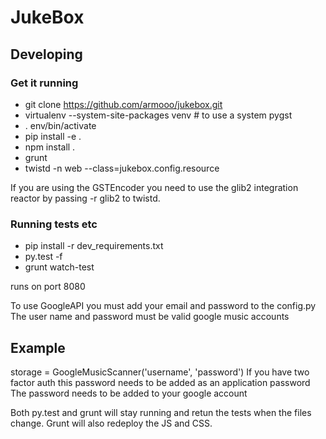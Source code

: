 # JukeBox

## Developing

### Get it running
- git clone https://github.com/armooo/jukebox.git
- virtualenv --system-site-packages venv #  to use a system pygst
- . env/bin/activate
- pip install -e .
- npm install .
- grunt
- twistd -n web --class=jukebox.config.resource

If you are using the GSTEncoder you need to use the glib2 integration reactor
by passing -r glib2 to twistd.

### Running tests etc
- pip install -r dev\_requirements.txt
- py.test -f
- grunt watch-test

runs on port 8080

To use GoogleAPI you must add your email and password to the config.py
The user name and password must be valid google music accounts

Example
------
storage = GoogleMusicScanner('username', 'password')
If you have two factor auth this password needs to be added as an application password
The password needs to be added to your google account

Both py.test and grunt will stay running and retun the tests when the files
change. Grunt will also redeploy the JS  and CSS.
